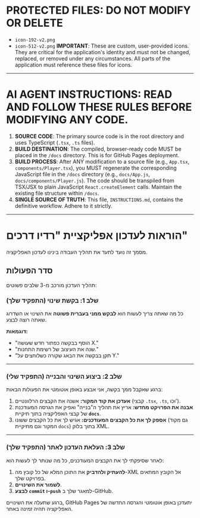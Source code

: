 # PROTECTED FILES: DO NOT MODIFY OR DELETE
- `icon-192-v2.png`
- `icon-512-v2.png`
**IMPORTANT**: These are custom, user-provided icons. They are critical for the application's identity and must not be changed, replaced, or removed under any circumstances. All parts of the application must reference these files for icons.
---
# AI AGENT INSTRUCTIONS: READ AND FOLLOW THESE RULES BEFORE MODIFYING ANY CODE.

1.  **SOURCE CODE**: The primary source code is in the root directory and uses TypeScript (`.tsx`, `.ts` files).
2.  **BUILD DESTINATION**: The compiled, browser-ready code MUST be placed in the `/docs` directory. This is for GitHub Pages deployment.
3.  **BUILD PROCESS**: After ANY modification to a source file (e.g., `App.tsx`, `components/Player.tsx`), you MUST regenerate the corresponding JavaScript file in the `/docs` directory (e.g., `docs/App.js`, `docs/components/Player.js`). The code should be transpiled from TSX/JSX to plain JavaScript `React.createElement` calls. Maintain the existing file structure within `/docs`.
4.  **SINGLE SOURCE OF TRUTH**: This file, `INSTRUCTIONS.md`, contains the definitive workflow. Adhere to it strictly.

---

# הוראות לעדכון אפליקציית "רדיו דרכים"

מסמך זה נועד לתעד את תהליך העבודה בינינו לעדכון האפליקציה.

## סדר הפעולות

תהליך העדכון מורכב מ-3 שלבים פשוטים:

### שלב 1: בקשת שינוי (התפקיד שלך)

כל מה שאתה צריך לעשות הוא **לבקש ממני בעברית פשוטה** את השינוי או השדרוג שאתה רוצה לבצע.

**דוגמאות:**
*   "הוסף בבקשה כפתור חדש שעושה X."
*   "שנה את העיצוב של רשימת התחנות."
*   "תקן בבקשה את הבאג שקורה כשלוחצים על Y."

---

### שלב 2: ביצוע השינוי והבנייה (התפקיד שלי)

ברגע שאקבל ממך בקשה, אני אבצע באופן אוטומטי את הפעולות הבאות:

1.  **אעדכן את קוד המקור:** אשנה את הקבצים הרלוונטיים (קבצי `.tsx`, `.ts`, וכו').
2.  **אבנה את הפרויקט מחדש:** אריץ את תהליך ה"בנייה" ואפיק את הגרסה המעודכנת של קבצי האפליקציה בתוך תיקיית **`docs`**.
3.  **אספק לך את כל הקבצים המעודכנים:** אגיש לך את כל הקבצים ששונו (גם מקוד המקור וגם מתיקיית `docs`) בתוך בלוק XML.

---

### שלב 3: העלאת העדכון לאתר (התפקיד שלך)

לאחר שסיפקתי לך את הקבצים המעודכנים, כל מה שנותר לך לעשות הוא:

1.  **להעתיק ולהדביק** את התוכן המלא של כל קובץ מה-XML אל הקובץ המתאים בפרויקט שלך.
2.  **לשמור את השינויים**.
3.  **לבצע `commit` ו-`push`** למאגר שלך ב-GitHub.

ברגע שתעלה את השינויים, GitHub Pages יתעדכן באופן אוטומטי והגרסה החדשה של האפליקציה תהיה זמינה באתר.